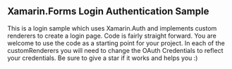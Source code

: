 ## Xamarin.Forms Login Authentication Sample
This is a login sample which uses Xamarin.Auth and implements custom renderers to create a login page. 
Code is fairly straight forward. You are welcome to use the code as a starting point for your project. In each of the customRenderers
you will need to change the OAuth Credentials to reflect your credentials. 
Be sure to give a star if it works and helps you :) 

